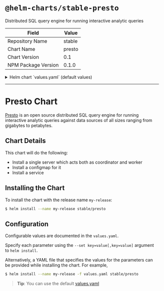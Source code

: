 # `@helm-charts/stable-presto`

Distributed SQL query engine for running interactive analytic queries

| Field               | Value  |
| ------------------- | ------ |
| Repository Name     | stable |
| Chart Name          | presto |
| Chart Version       | 0.1    |
| NPM Package Version | 0.1.0  |

<details>

<summary>Helm chart `values.yaml` (default values)</summary>

```yaml
server:
  workers: 2
  node:
    environment: production
    dataDir: /presto/etc/data
  log:
    presto:
      level: INFO
  config:
    path: /etc/presto
    http:
      port: 8080
    query:
      maxMemory: '4GB'
      maxMemoryPerNode: '1GB'
  jvm:
    maxHeapSize: '8G'
    gcMethod:
      type: 'UseG1GC'
      g1:
        heapRegionSize: '32M'

image:
  repository: bivas/presto
  tag: 0.196
  pullPolicy: IfNotPresent

service:
  type: ClusterIP

resources:
  {}
  # We usually recommend not to specify default resources and to leave this as a conscious
  # choice for the user. This also increases chances charts run on environments with little
  # resources, such as Minikube. If you do want to specify resources, uncomment the following
  # lines, adjust them as necessary, and remove the curly braces after 'resources:'.
  # limits:
  #  cpu: 100m
  #  memory: 128Mi
  # requests:
  #  cpu: 100m
  #  memory: 128Mi

nodeSelector: {}

tolerations: []

affinity: {}
```

</details>

---

# Presto Chart

[Presto](http://prestodb.io/) is an open source distributed SQL query engine for running interactive analytic queries against data sources of all sizes ranging from gigabytes to petabytes.

## Chart Details

This chart will do the following:

- Install a single server which acts both as coordinator and worker
- Install a configmap for it
- Install a service

## Installing the Chart

To install the chart with the release name `my-release`:

```bash
$ helm install --name my-release stable/presto
```

## Configuration

Configurable values are documented in the `values.yaml`.

Specify each parameter using the `--set key=value[,key=value]` argument to `helm install`.

Alternatively, a YAML file that specifies the values for the parameters can be provided while installing the chart. For example,

```bash
$ helm install --name my-release -f values.yaml stable/presto
```

> **Tip**: You can use the default [values.yaml](values.yaml)

